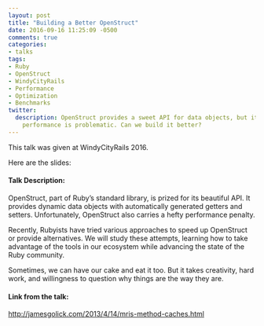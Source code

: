 ```yaml
---
layout: post
title: "Building a Better OpenStruct"
date: 2016-09-16 11:25:09 -0500
comments: true
categories:
- talks
tags:
- Ruby
- OpenStruct
- WindyCityRails
- Performance
- Optimization
- Benchmarks
twitter:
  description: OpenStruct provides a sweet API for data objects, but its
    performance is problematic. Can we build it better?
---
```


This talk was given at WindyCityRails 2016.

Here are the slides:

<script async class="speakerdeck-embed" data-id="a58b363d2b76458ea09bee059d5e34e5" data-ratio="1.77777777777778" src="//speakerdeck.com/assets/embed.js"></script>

#### Talk Description:
OpenStruct, part of Ruby’s standard library, is prized for its beautiful API. It provides dynamic data objects with automatically generated getters and setters. Unfortunately, OpenStruct also carries a hefty performance penalty.

Recently, Rubyists have tried various approaches to speed up OpenStruct or provide alternatives. We will study these attempts, learning how to take advantage of the tools in our ecosystem while advancing the state of the Ruby community.

Sometimes, we can have our cake and eat it too. But it takes creativity, hard work, and willingness to question why things are the way they are.

#### Link from the talk:
http://jamesgolick.com/2013/4/14/mris-method-caches.html
